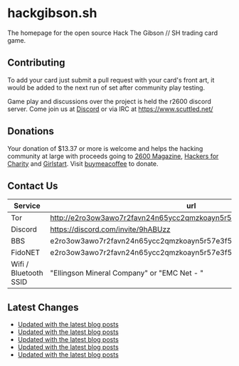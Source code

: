 # hackgibson.sh
The homepage for the open source Hack The Gibson // SH trading card game.


## Contributing

To add your card just submit a pull request with your card's front art, it would be added to the next run of set after community play testing.

Game play and discussions over the project is held the r2600 discord server. Come join us at [Discord](https://discord.com/invite/9hABUzz) or via IRC at https://www.scuttled.net/


## Donations

Your donation of $13.37 or more is welcome and helps the hacking community at large with proceeds going to [2600 Magazine](https://2600.com/), [Hackers for Charity](https://hackersforcharity.org) and [Girlstart](https://girlstart.org).  Visit [buymeacoffee](https://www.buymeacoffee.com/hackgibson.sh) to donate.


## Contact Us

Service | url
-|-
Tor | http://e2ro3ow3awo7r2favn24n65ycc2qmzkoayn5r57e3f56nvjwdcgg32ad.onion
Discord | https://discord.com/invite/9hABUzz
BBS | e2ro3ow3awo7r2favn24n65ycc2qmzkoayn5r57e3f56nvjwdcgg32ad.onion:23
FidoNET | e2ro3ow3awo7r2favn24n65ycc2qmzkoayn5r57e3f56nvjwdcgg32ad.onion:24554
Wifi / Bluetooth SSID | "Ellingson Mineral Company" or "EMC Net - <fidonet address>"

## Latest Changes
<!-- BLOG-POST-LIST:START -->
- [Updated with the latest blog posts](https://github.com/DFW2600/hackgibson.sh/commit/52baf98560b820d765f9c0c44cec173cf5d1d593)
- [Updated with the latest blog posts](https://github.com/DFW2600/hackgibson.sh/commit/ff3c2df8e6ccd887c9160fff768e35bc5599bdc3)
- [Updated with the latest blog posts](https://github.com/DFW2600/hackgibson.sh/commit/523ce07e229af0270f410b8f1488925fd02eae71)
- [Updated with the latest blog posts](https://github.com/DFW2600/hackgibson.sh/commit/71b9cd6a853a43ab567d01becb827a6ccc4fb1dd)
- [Updated with the latest blog posts](https://github.com/DFW2600/hackgibson.sh/commit/6b1ac7234b60599d06ff7ab4338477c9794f8cbb)
<!-- BLOG-POST-LIST:END -->
